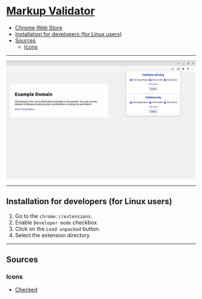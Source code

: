 # [Markup Validator](https://chrome.google.com/webstore/detail/fkkaidikdiekajbmmpiggofmjcgajegl)

- [Chrome Web Store](https://chrome.google.com/webstore/detail/fkkaidikdiekajbmmpiggofmjcgajegl)
- [Installation for developers (for Linux users)](#installation-for-developers-for-linux-users)
- [Sources](#sources)
    - [Icons](#icons)

---

![Example](img/screenshots/1280x800/example.png)

---

## Installation for developers (for Linux users)

1. Go to the `chrome://extensions`.
2. Enable `Developer mode` checkbox.
3. Click on the `Load unpacked` button.
4. Select the extension directory.

---

## Sources

### Icons

- [Checked](https://flaticon.com/free-icon/checked_130878)
